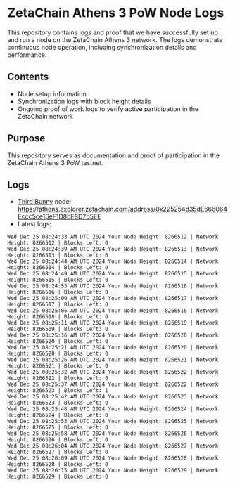 # ZetaChain Athens 3 PoW Node Logs
This repository contains logs and proof that we have successfully set up and run a node on the ZetaChain Athens 3 network. The logs demonstrate continuous node operation, including synchronization details and performance.

## Contents
- Node setup information
- Synchronization logs with block height details
- Ongoing proof of work logs to verify active participation in the ZetaChain network

## Purpose
This repository serves as documentation and proof of participation in the ZetaChain Athens 3 PoW testnet.

## Logs

- [Third Bunny](https://thirdbunny.xyz/) node: https://athens.explorer.zetachain.com/address/0x225254d35dE666064Eccc5ce16eF1D8bF8D7b5EE
- Latest logs:
```
Wed Dec 25 08:24:33 AM UTC 2024 Your Node Height: 8266512 | Network Height: 8266512 | Blocks Left: 0
Wed Dec 25 08:24:39 AM UTC 2024 Your Node Height: 8266513 | Network Height: 8266513 | Blocks Left: 0
Wed Dec 25 08:24:44 AM UTC 2024 Your Node Height: 8266514 | Network Height: 8266514 | Blocks Left: 0
Wed Dec 25 08:24:49 AM UTC 2024 Your Node Height: 8266515 | Network Height: 8266515 | Blocks Left: 0
Wed Dec 25 08:24:55 AM UTC 2024 Your Node Height: 8266516 | Network Height: 8266516 | Blocks Left: 0
Wed Dec 25 08:25:00 AM UTC 2024 Your Node Height: 8266517 | Network Height: 8266517 | Blocks Left: 0
Wed Dec 25 08:25:05 AM UTC 2024 Your Node Height: 8266518 | Network Height: 8266518 | Blocks Left: 0
Wed Dec 25 08:25:11 AM UTC 2024 Your Node Height: 8266519 | Network Height: 8266519 | Blocks Left: 0
Wed Dec 25 08:25:16 AM UTC 2024 Your Node Height: 8266520 | Network Height: 8266520 | Blocks Left: 0
Wed Dec 25 08:25:21 AM UTC 2024 Your Node Height: 8266520 | Network Height: 8266520 | Blocks Left: 0
Wed Dec 25 08:25:26 AM UTC 2024 Your Node Height: 8266521 | Network Height: 8266521 | Blocks Left: 0
Wed Dec 25 08:25:32 AM UTC 2024 Your Node Height: 8266522 | Network Height: 8266522 | Blocks Left: 0
Wed Dec 25 08:25:37 AM UTC 2024 Your Node Height: 8266522 | Network Height: 8266523 | Blocks Left: 1
Wed Dec 25 08:25:42 AM UTC 2024 Your Node Height: 8266523 | Network Height: 8266523 | Blocks Left: 0
Wed Dec 25 08:25:48 AM UTC 2024 Your Node Height: 8266524 | Network Height: 8266524 | Blocks Left: 0
Wed Dec 25 08:25:53 AM UTC 2024 Your Node Height: 8266525 | Network Height: 8266525 | Blocks Left: 0
Wed Dec 25 08:25:58 AM UTC 2024 Your Node Height: 8266526 | Network Height: 8266526 | Blocks Left: 0
Wed Dec 25 08:26:04 AM UTC 2024 Your Node Height: 8266527 | Network Height: 8266527 | Blocks Left: 0
Wed Dec 25 08:26:09 AM UTC 2024 Your Node Height: 8266528 | Network Height: 8266528 | Blocks Left: 0
Wed Dec 25 08:26:15 AM UTC 2024 Your Node Height: 8266529 | Network Height: 8266529 | Blocks Left: 0
```
